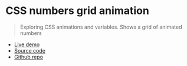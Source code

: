 # CSS numbers grid animation

> Exploring CSS animations and variables. Shows a grid of animated numbers

- [Live demo](https://css-numbers-grid-animation.rolandjlevy.repl.co/)
- [Source code](https://replit.com/@RolandJLevy/css-numbers-grid-animation)
- [Github repo](https://github.com/rolandjlevy/css-numbers-grid-animation)